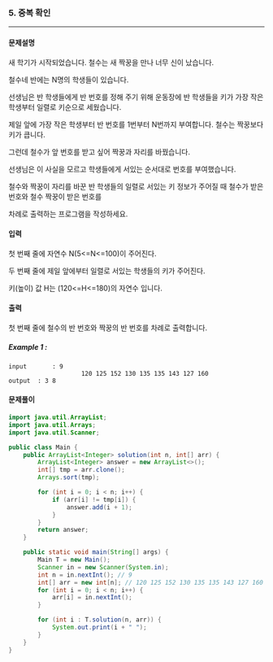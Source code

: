 ### 5. 중복 확인

---

#### 문제설명

새 학기가 시작되었습니다. 철수는 새 짝꿍을 만나 너무 신이 났습니다.

철수네 반에는 N명의 학생들이 있습니다.

선생님은 반 학생들에게 반 번호를 정해 주기 위해 운동장에 반 학생들을 키가 가장 작은 학생부터 일렬로 키순으로 세웠습니다.

제일 앞에 가장 작은 학생부터 반 번호를 1번부터 N번까지 부여합니다. 철수는 짝꿍보다 키가 큽니다.

그런데 철수가 앞 번호를 받고 싶어 짝꿍과 자리를 바꿨습니다.

선생님은 이 사실을 모르고 학생들에게 서있는 순서대로 번호를 부여했습니다.

철수와 짝꿍이 자리를 바꾼 반 학생들의 일렬로 서있는 키 정보가 주어질 때 철수가 받은 번호와 철수 짝꿍이 받은 번호를

차례로 출력하는 프로그램을 작성하세요.

#### 입력

첫 번째 줄에 자연수 N(5<=N<=100)이 주어진다.

두 번째 줄에 제일 앞에부터 일렬로 서있는 학생들의 키가 주어진다.

키(높이) 값 H는 (120<=H<=180)의 자연수 입니다.

#### 출력

첫 번째 줄에 철수의 반 번호와 짝꿍의 반 번호를 차례로 출력합니다.

##### Example 1 :

```
input		: 9
					120 125 152 130 135 135 143 127 160
output	: 3 8
```

#### 문제풀이

```java
import java.util.ArrayList;
import java.util.Arrays;
import java.util.Scanner;

public class Main {
    public ArrayList<Integer> solution(int n, int[] arr) {
        ArrayList<Integer> answer = new ArrayList<>();
        int[] tmp = arr.clone();
        Arrays.sort(tmp);

        for (int i = 0; i < n; i++) {
            if (arr[i] != tmp[i]) {
                answer.add(i + 1);
            }
        }
        return answer;
    }

    public static void main(String[] args) {
        Main T = new Main();
        Scanner in = new Scanner(System.in);
        int n = in.nextInt(); // 9
        int[] arr = new int[n]; // 120 125 152 130 135 135 143 127 160
        for (int i = 0; i < n; i++) {
            arr[i] = in.nextInt();
        }

        for (int i : T.solution(n, arr)) {
            System.out.print(i + " ");
        }
    }
}

```


